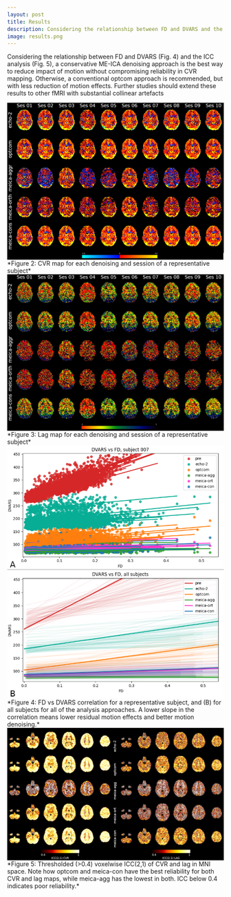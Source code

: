 ```yaml
---
layout: post
title: Results
description: Considering the relationship between FD and DVARS and the ICC analysis, a conservative ME-ICA denoising approach is the best way to reduce impact of motion without compromising reliability in CVR mapping. Otherwise, a conventional optcom approach is recommended, but with less reduction of motion effects.
image: results.png
---
```


Considering the relationship between FD and DVARS (Fig. 4) and the ICC analysis (Fig. 5), a conservative ME-ICA denoising approach is the best way to reduce impact of motion without compromising reliability in CVR mapping. Otherwise, a conventional optcom approach is recommended, but with less reduction of motion effects. Further studies should extend these results to other fMRI with substantial collinear artefacts


<img src="assets/images/results_1.png" style="max-width:100%;display:block;" />
*Figure 2: CVR map for each denoising and session of a representative subject*

<img src="assets/images/results_2.png" style="max-width:100%;display:block;" />
*Figure 3: Lag map for each denoising and session of a representative subject*

<img src="assets/images/results_3.png" style="max-width:100%;display:block;" />
*Figure 4: FD vs DVARS correlation for a representative subject, and (B) for all subjects for all of the analysis approaches. A lower
slope in the correlation means lower residual motion effects and better motion denoising.*

<img src="assets/images/results_4.png" style="max-width:100%;display:block;" />
*Figure 5: Thresholded (>0.4) voxelwise ICC(2,1) of CVR and lag in MNI space. Note how optcom and meica-con have the best reliability
for both CVR and lag maps, while meica-agg has the lowest in both. ICC below 0.4 indicates poor reliability.*